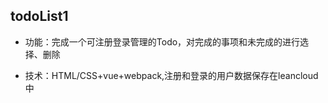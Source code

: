 ## todoList1
- 功能：完成一个可注册登录管理的Todo，对完成的事项和未完成的进行选择、删除

- 技术：HTML/CSS+vue+webpack,注册和登录的用户数据保存在leancloud中

